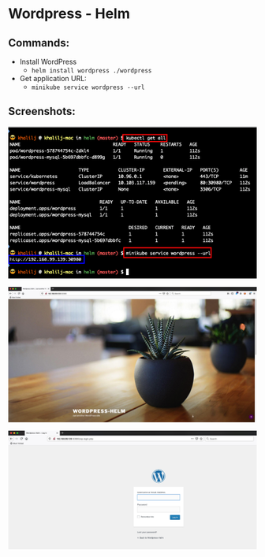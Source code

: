 # Wordpress - Helm

## Commands:
* Install WordPress
    * ```helm install wordpress ./wordpress```
* Get application URL:
    * ```minikube service wordpress --url```
    

## Screenshots:

![](images/terminal.png)

![](images/wordpress.png)

![](images/wordpress-login.png)
